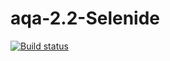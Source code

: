 # aqa-2.2-Selenide
[![Build status](https://ci.appveyor.com/api/projects/status/wyxa880qcgbl7n7d?svg=true)](https://ci.appveyor.com/project/Natalya-Zavodnay/aqa-2-2-selenide)
